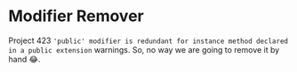 # Modifier Remover

Project 423 `'public' modifier is redundant for instance method declared in a public extension` warnings.  So, no way we are going to remove it by hand 😂.
